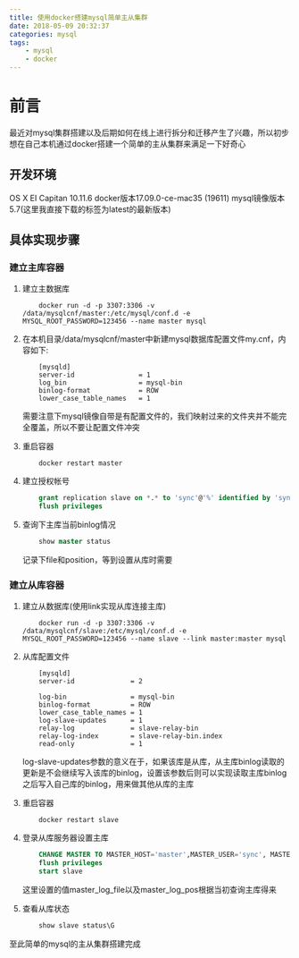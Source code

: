 ```yaml
---
title: 使用docker搭建mysql简单主从集群
date: 2018-05-09 20:32:37
categories: mysql
tags:
	- mysql
	- docker
---
```

# 前言

最近对mysql集群搭建以及后期如何在线上进行拆分和迁移产生了兴趣，所以初步想在自己本机通过docker搭建一个简单的主从集群来满足一下好奇心

## 开发环境

OS X EI Capitan 10.11.6
docker版本17.09.0-ce-mac35 (19611)
mysql镜像版本5.7(这里我直接下载的标签为latest的最新版本)

## 具体实现步骤

### 建立主库容器

1. 建立主数据库

    ```shell
        docker run -d -p 3307:3306 -v /data/mysqlcnf/master:/etc/mysql/conf.d -e MYSQL_ROOT_PASSWORD=123456 --name master mysql
    ```

2. 在本机目录/data/mysqlcnf/master中新建mysql数据库配置文件my.cnf，内容如下:

    ```shell
        [mysqld]
        server-id                = 1
        log_bin                  = mysql-bin
        binlog-format            = ROW
        lower_case_table_names   = 1
    ```
    需要注意下mysql镜像自带是有配置文件的，我们映射过来的文件夹并不能完全覆盖，所以不要让配置文件冲突

3. 重启容器

    ```shell
        docker restart master
    ```

4. 建立授权帐号

    ```sql
        grant replication slave on *.* to 'sync'@'%' identified by 'sync'
        flush privileges
    ```

5. 查询下主库当前binlog情况

    ```sql
        show master status
    ```

    记录下file和position，等到设置从库时需要

### 建立从库容器

1. 建立从数据库(使用link实现从库连接主库)

    ```shell
        docker run -d -p 3307:3306 -v /data/mysqlcnf/slave:/etc/mysql/conf.d -e MYSQL_ROOT_PASSWORD=123456 --name slave --link master:master mysql
    ```

2. 从库配置文件

    ```shell
        [mysqld]
        server-id              = 2

        log-bin                = mysql-bin
        binlog-format          = ROW
        lower_case_table_names = 1
        log-slave-updates      = 1
        relay-log              = slave-relay-bin
        relay-log-index        = slave-relay-bin.index
        read-only              = 1
    ```

    log-slave-updates参数的意义在于，如果该库是从库，从主库binlog读取的更新是不会继续写入该库的binlog，设置该参数后则可以实现读取主库binlog之后写入自己库的binlog，用来做其他从库的主库

3. 重启容器

    ```shell
        docker restart slave
    ```

4. 登录从库服务器设置主库

    ```sql
        CHANGE MASTER TO MASTER_HOST='master',MASTER_USER='sync', MASTER_PASSWORD='sync',MASTER_LOG_FILE='mysql-bin.000005', MASTER_LOG_POS=154;
        flush privileges
        start slave
    ```

    这里设置的值master_log_file以及master_log_pos根据当初查询主库得来

5. 查看从库状态

    ```sql
        show slave status\G
    ```

至此简单的mysql的主从集群搭建完成